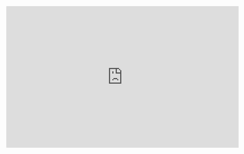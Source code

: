 
<html>
  <head>
    <meta name="twitter:card" content="player" />
    <meta name="twitter:title" content="VaporMagik is LIVE!" />
    <iframe src="https://player.twitch.tv/?channel=vapormagik&parent=vapormagik.github.io" frameborder="0" allowfullscreen="true" scrolling="no" height="378" width="620"></iframe>
  </head>
  <title>VaporMagik</title>
  <body>
  </body>
</html>
